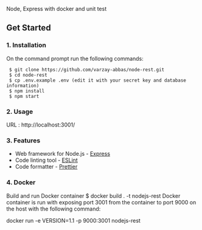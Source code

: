 Node, Express with docker and unit test

## Get Started


### 1. Installation

On the command prompt run the following commands:

``` 
 $ git clone https://github.com/varzay-abbas/node-rest.git
 $ cd node-rest
 $ cp .env.example .env (edit it with your secret key and database information)
 $ npm install
 $ npm start
 ```



### 2. Usage

URL : http://localhost:3001/



### 3. Features
- Web framework for Node.js - [Express](http://expressjs.com/)
- Code linting tool - [ESLint](http://eslint.org/)
- Code formatter - [Prettier](https://www.npmjs.com/package/prettier)

### 4. Docker

Build and run Docker container
$ docker build . -t nodejs-rest
Docker container is run with exposing port 3001 from the container to port 9000 on the host with the following command:

docker run -e VERSION=1.1 -p 9000:3001 nodejs-rest